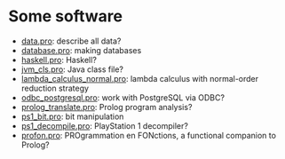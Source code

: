 # Some software

- [data.pro](data.pro): describe all data?
- [database.pro](database.pro): making databases
- [haskell.pro](haskell.pro): Haskell?
- [jvm_cls.pro](jvm_cls.pro): Java class file?
- [lambda_calculus_normal.pro](lambda_calculus_normal.pro): lambda calculus with normal-order reduction strategy
- [odbc_postgresql.pro](odbc_postgresql.pro): work with PostgreSQL via ODBC?
- [prolog_translate.pro](prolog_translate.pro): Prolog program analysis?
- [ps1_bit.pro](ps1_bit.pro): bit manipulation
- [ps1_decompile.pro](ps1_decompile.pro): PlayStation 1 decompiler?
- [profon.pro](profon.pro): PROgrammation en FONctions, a functional companion to Prolog?
